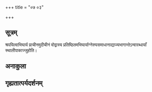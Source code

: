 +++
title = "०७ ०३"

+++
## सूत्रम्
श्रपयित्वाभिघार्य प्राचीनमुदीचीनं वोद्वास्य प्रतिष्ठितमभिघार्याग्नेरुपसमाधानाद्याज्यभागान्तेऽन्वारब्धायाँ स्थालीपाकाज्जुहोति।
## अनाकुला

## गृह्यतात्पर्यदर्शनम्

